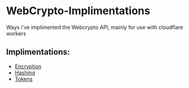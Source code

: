 # WebCrypto-Implimentations
Ways i've implimented the Webcrypto API, mainly for use with cloudflare workers

## Implimentations:
* [Encryption](encryption.ts)
* [Hashing](hashing.ts)
* [Tokens](tokens.ts)
